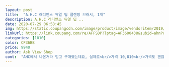 ```yaml
---
layout: post 
title:  "A.H.C 래디언스 듀얼 딥 클렌징 브러시, 1개" 
description: A.H.C 래디언스 듀얼 딥 ..
date: 2020-07-29 06:58:45 
img: https://static.coupangcdn.com/image/product/image/vendoritem/2019/01/28/3073694711/59da6533-2e09-408b-a740-5bc3913d1b11.jpg 
linkUrl: https://link.coupang.com/re/AFFSDP?lptag=AF3600438&subid=ahnPublicAsk&pageKey=10920452&itemId=47145432&vendorItemId=3073694711&traceid=V0-113-10845fd1416bb13c 
categories: [1010] 
color: CF36BB 
price: 9940 
author: Ask View Shop 
cont:  "AHC에서 나온거라 믿고 구매했는데요, 실제로<br/>가격 10,810<br/>가격도 괜찮고 제품도 사용하기 편리하고 전체적으로 만족하는 제품입니다.<br/><br/>감사합니다!<br/>경우도 있었는데 제가 테스트했을때는 한개도 빠지지 않았습니다.<br/><br/>구매일자 2020.<br/>07.<br/>14<br/>그러고 거울보니 피지도 그렇고.<br/>.<br/><br/>꺄악 오늘은 더 저렴하네요ㅠㅠ힝<br/>느낌이었구요, 다만 아쉬웠던 점은 털이 제가 생각했던것 보다<br/>뒷부분의 각질제거 브러쉬로 2차세정을 하니 정말 딥클렌징 된<br/>마음에 들어요!<br/>몇분들은 처음 물을 묻혀 사용하던 중 털이 많이 빠져나온<br/>물건 받고 이틀 사용 후기 들어갑니다.<br/><br/>배송은 아주 빠르고 안전하게 도착했습니다 ㅎ<br/>사용하시고 난 후에는 털을 꽉 짜서 서늘하고 통풍잘되는 곳에<br/>사용하신 분들의 반응도 굉장히 좋아 큰걱정은 안했습니다.<br/><br/>손으로 클렌징을 해왔었는데 클렌징 브러쉬를<br/>약간 빳빳한 느낌이었습니다.<br/><br/>어릴적부터 피부타고났다고 피부좋아보인다는 소리에 관리하지않고 살아왔더니 30대엔 무너져요ㅋㅋ<br/>얼굴에 자극이 갈 수 있어 일주일에 2번쓰신다는 후기보고<br/>얼굴이 더럽네요.<br/><br/>잘 말리는것도 굉장히 중요할것같아요!<br/>저는 딱히 자극이 있단 생각이 들지않지만.<br/>.<br/>ㅎㅎ혹시모르니.<br/>.<br/> 뒷부분은 일주일에 3번사용하려구요.<br/><br/>전동 사용하다 망가져서 검색하다 이 제품으로 픽<br/>정말 꼼꼼하게 잘 되는 느낌입니다!<br/>제품은 상태 아주 양호합니다.<br/><br/>조카가 얼굴을 빤히 쳐다보더니 모공얘기를 하네요.<br/>ㅋㅋㅋ<br/>칫솔에 치약짜듯이 폼클렌징을 짜서 사용해보니 거품도<br/>코로나19바이러스때문에 거의 화장을 하지는않지만 외출시 선크림은 꾸준히 바르는데 세안에 더 신경 써야겠다싶어서 구매했어요.<br/><br/>털 있는 부분은 얼굴 문지르면 아주 살짝씩 털 끝이 얼굴을 찌르는데 아프거나 자극이 심하거나 하진 않아요.<br/>.<br/>융털처럼 부드러울거라 생각했는데 그렇게 엄청 부드럽진 않으니 참고 하세요... <br/>실리콘 부분은 얼굴 마사지하기에 좋네요.<br/>.<br/>부드러워요.<br/><br/>털이 완전 크림처럼 부드럽진 않으니 참고하시구요, 암튼 클렌징은<br/>평상시 필링젤 꾸준히 써왔는데 세안브러쉬 사용하고는 아직 일주일밖에 안돼서인지 따로 스크럽이 필요하지않더라구요.<br/><br/>풍성하게 잘나고 얼굴 구석구석 잘 닦여지는 느낌입니다.<br/><br/>하루 자고 일어나니 얼추 80%정도는 말라있었습니다.<br/><br/>한번 사용해보고 싶어 구매했습니다 !<br/>한쪽은 털 브러쉬? 반대쪽은 실리콘 브러쉬<br/>" 
---
```

